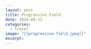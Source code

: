 ```yaml
---
layout: post
title: Progressive Field
date: 2024-09-21
categories:
  - travel
image: "[[progressive-field.jpeg]]"
excerpt:
---
```

